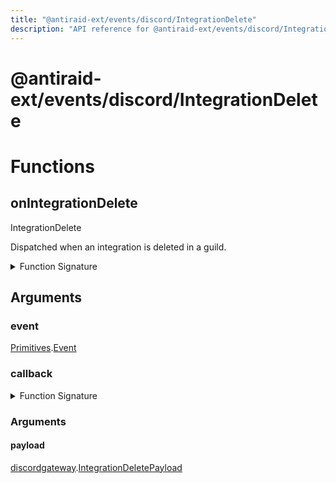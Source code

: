 ```yaml
---
title: "@antiraid-ext/events/discord/IntegrationDelete"
description: "API reference for @antiraid-ext/events/discord/IntegrationDelete"
---
```


<div id="@antiraid-ext/events/discord/IntegrationDelete"></div>

# @antiraid-ext/events/discord/IntegrationDelete

<div id="Functions"></div>

# Functions

<div id="onIntegrationDelete"></div>

## onIntegrationDelete

IntegrationDelete



Dispatched when an integration is deleted in a guild.

<details>
<summary>Function Signature</summary>

```luau
--- IntegrationDelete
---
--- Dispatched when an integration is deleted in a guild.
function onIntegrationDelete(event: Primitives.Event, callback: (payload: discordgateway.IntegrationDeletePayload) -> ()) end
```

</details>

<div id="Arguments"></div>

## Arguments

<div id="event"></div>

### event

[Primitives](#module.Primitives).[Event](#Event)



<div id="callback"></div>

### callback

<details>
<summary>Function Signature</summary>

```luau
callback: (payload: discordgateway.IntegrationDeletePayload) -> ()
```

</details>

<div id="Arguments"></div>

### Arguments

<div id="payload"></div>

#### payload

[discordgateway](#module.discordgateway).[IntegrationDeletePayload](#IntegrationDeletePayload)



